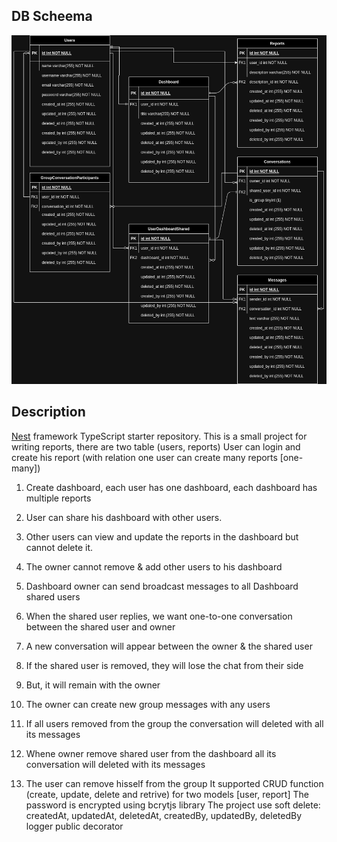 ## DB Scheema

<p align="center">
  <img src="images/mytraining.drawio (2).png" width="700" alt="Nest Logo" />
</p>

## Description

[Nest](https://github.com/nestjs/nest) framework TypeScript starter repository.
This is a small project for writing reports, there are two table (users, reports)
User can login and create his report (with relation one user can create many reports [one-many])
1. Create dashboard, each user has one dashboard, each dashboard has multiple reports
2. User can share his dashboard with other users.
3. Other users can view and update the reports in the dashboard but cannot delete it.
4. The owner cannot remove & add other users to his dashboard  

1. Dashboard owner can send broadcast messages to all Dashboard shared users 
2. When the shared user replies, we want one-to-one conversation between the shared user and owner
3. A new conversation will appear between the owner & the shared user
4. If the shared user is removed, they will lose the chat from their side
5. But, it will remain with the owner 
6. The owner can create new group messages with any users 
7. If all users removed from the group the conversation will deleted with all its messages
8. Whene owner remove shared user from the dashboard all its conversation will deleted with its messages
9. The user can remove hisself from the group
It supported CRUD function (create, update, delete and retrive) for two models [user, report]
The password is encrypted using bcrytjs library
The project 
  use soft delete: createdAt, updatedAt, deletedAt, createdBy, updatedBy, deletedBy
  logger
  public decorator
